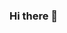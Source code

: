 ### Hi there 👋

<!--
**Lebohang1821/Lebohang1821** is a ✨ _special_ ✨ repository because its `README.md` (this file) appears on your GitHub profile.

Here are some ideas to get you started:

- 🔭 I’m currently working on API
- 🌱 I’m currently learning Software angineering
- 👯 I’m looking to collaborate on Node.js, API, C programming and Python
- 💬 Ask me about Coding
- 📫 How to reach me: millboylebohang@gmail.com
-->
